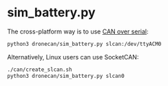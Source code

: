 # sim_battery.py

The cross-platform way is to use [CAN over serial]([https://python-can.readthedocs.io/en/master/interfaces/slcan.html](https://python-can.readthedocs.io/en/master/interfaces/slcan.html)):

```bash
python3 dronecan/sim_battery.py slcan:/dev/ttyACM0
```

Alternatively, Linux users can use SocketCAN:

```bash
./can/create_slcan.sh
python3 dronecan/sim_battery.py slcan0
```
